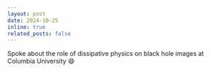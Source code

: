 ```yaml
---
layout: post
date: 2024-10-25
inline: true
related_posts: false
---
```


Spoke about the role of dissipative physics on black hole images at Columbia University :smile: